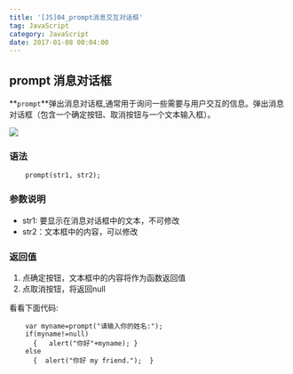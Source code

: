 ```yaml
---
title: '[JS]04_prompt消息交互对话框'
tag: JavaScript
category: JavaScript
date: 2017-01-08 00:04:00
---
```


## prompt 消息对话框

**`prompt`**弹出消息对话框,通常用于询问一些需要与用户交互的信息。弹出消息对话框（包含一个确定按钮、取消按钮与一个文本输入框）。

![](http://oic1wftgk.bkt.clouddn.com/wp-content/uploads/promot.jpg)

### 语法

```
	prompt(str1, str2);
```
### 参数说明

- str1: 要显示在消息对话框中的文本，不可修改
- str2：文本框中的内容，可以修改

### 返回值
1. 点确定按钮，文本框中的内容将作为函数返回值
2. 点取消按钮，将返回null

看看下面代码:

```
	var myname=prompt("请输入你的姓名:");
	if(myname!=null)
	  {   alert("你好"+myname); }
	else
	  {  alert("你好 my friend.");  }
```
